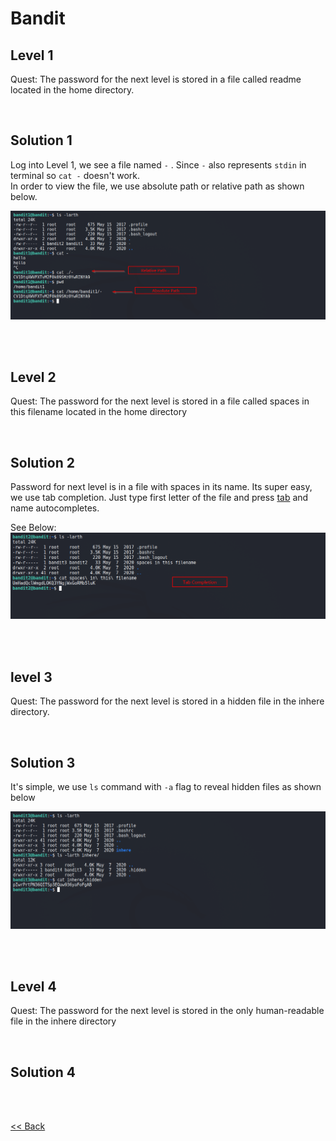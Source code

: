# Bandit

## Level 1
Quest: The password for the next level is stored in a file called readme located in the home directory.

<br/>

## Solution 1
Log into Level 1, we see a file named `-` . Since `-` also represents `stdin` in terminal so `cat -` doesn't work.<br/>
In order to view the file, we use absolute path or relative path as shown below.

![Level 1 Image](./images/Level1.png)

<br/>
<br/>

## Level 2

Quest: The password for the next level is stored in a file called spaces in this filename located in the home directory

<br/>

## Solution 2

Password for next level is in a file with spaces in its name. Its super easy, we use tab completion. Just type first letter of the file and press <u>tab</u> and name autocompletes.<br/>

See Below:
![Level 2 Image](./images/Level2.png)

<br/>
<br/>

## level 3

Quest: The password for the next level is stored in a hidden file in the inhere directory.

<br/>

## Solution 3
It's simple, we use `ls` command with `-a` flag to reveal hidden files as shown below

![Level 3 Image](./images/Level3.png)

<br/>
<br/>

## Level 4

Quest: The password for the next level is stored in the only human-readable file in the inhere directory

<br/>

## Solution 4


<br/>
<br/>

[<< Back](https://grey-fish.github.io/Bandit/index.html)
